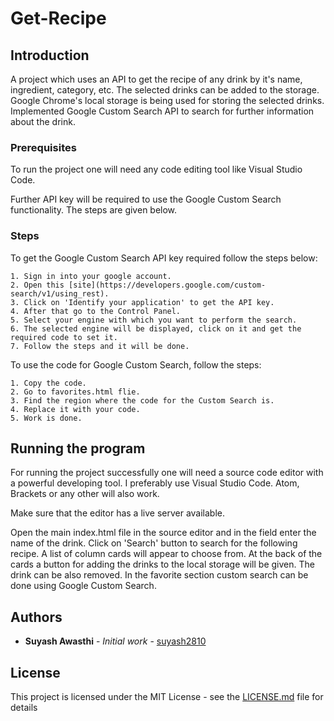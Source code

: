 # Get-Recipe

## Introduction

A project which uses an API to get the recipe of any drink by it's name, ingredient, category, etc. The selected drinks can be added to the storage. Google Chrome's local storage is being used for storing the selected drinks. 
Implemented Google Custom Search API to search for further information about the drink.

### Prerequisites

To run the project one will need any code editing tool like Visual Studio Code. 

Further API key will be required to use the Google Custom Search functionality. The steps are given below.


### Steps

To get the Google Custom Search API key required follow the steps below:

```
1. Sign in into your google account.
2. Open this [site](https://developers.google.com/custom-search/v1/using_rest).
3. Click on 'Identify your application' to get the API key.
4. After that go to the Control Panel.
5. Select your engine with which you want to perform the search.
6. The selected engine will be displayed, click on it and get the required code to set it.
7. Follow the steps and it will be done. 
```

To use the code for Google Custom Search, follow the steps:

```
1. Copy the code.
2. Go to favorites.html flie. 
3. Find the region where the code for the Custom Search is.
4. Replace it with your code.
5. Work is done.
```

## Running the program

For running the project successfully one will need a source code editor with a powerful developing tool. I preferably use Visual Studio Code. Atom, Brackets or any other will also work.

Make sure that the editor has a live server available.

Open the main index.html file in the source editor and in the field enter the name of the drink. Click on 'Search' button to search for the following recipe. A list of column cards will appear to choose from. At the back of the cards a button for adding the drinks to the local storage will be given. The drink can be also removed. In the favorite section custom search can be done using Google Custom Search.  


## Authors

* **Suyash Awasthi** - *Initial work* - [suyash2810](https://github.com/suyash2810)

## License

This project is licensed under the MIT License - see the [LICENSE.md]() file for details

